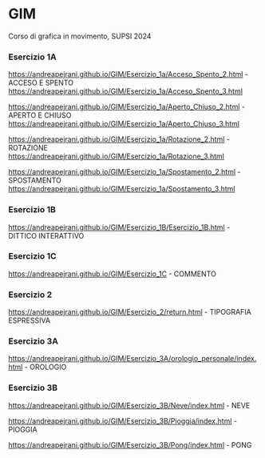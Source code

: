 # GIM
Corso di grafica in movimento, SUPSI 2024

### Esercizio 1A

https://andreapejrani.github.io/GIM/Esercizio_1a/Acceso_Spento_2.html  - ACCESO E SPENTO
https://andreapejrani.github.io/GIM/Esercizio_1a/Acceso_Spento_3.html

https://andreapejrani.github.io/GIM/Esercizio_1a/Aperto_Chiuso_2.html  - APERTO E CHIUSO
https://andreapejrani.github.io/GIM/Esercizio_1a/Aperto_Chiuso_3.html

https://andreapejrani.github.io/GIM/Esercizio_1a/Rotazione_2.html  - ROTAZIONE
https://andreapejrani.github.io/GIM/Esercizio_1a/Rotazione_3.html

https://andreapejrani.github.io/GIM/Esercizio_1a/Spostamento_2.html  - SPOSTAMENTO
https://andreapejrani.github.io/GIM/Esercizio_1a/Spostamento_3.html

### Esercizio 1B

https://andreapejrani.github.io/GIM/Esercizio_1B/Esercizio_1B.html  - DITTICO INTERATTIVO

### Esercizio 1C

https://andreapejrani.github.io/GIM/Esercizio_1C  - COMMENTO

### Esercizio 2

https://andreapejrani.github.io/GIM/Esercizio_2/return.html  - TIPOGRAFIA ESPRESSIVA

### Esercizio 3A

https://andreapejrani.github.io/GIM/Esercizio_3A/orologio_personale/index.html  - OROLOGIO

### Esercizio 3B

https://andreapejrani.github.io/GIM/Esercizio_3B/Neve/index.html  - NEVE

https://andreapejrani.github.io/GIM/Esercizio_3B/Pioggia/index.html  - PIOGGIA

https://andreapejrani.github.io/GIM/Esercizio_3B/Pong/index.html  - PONG
